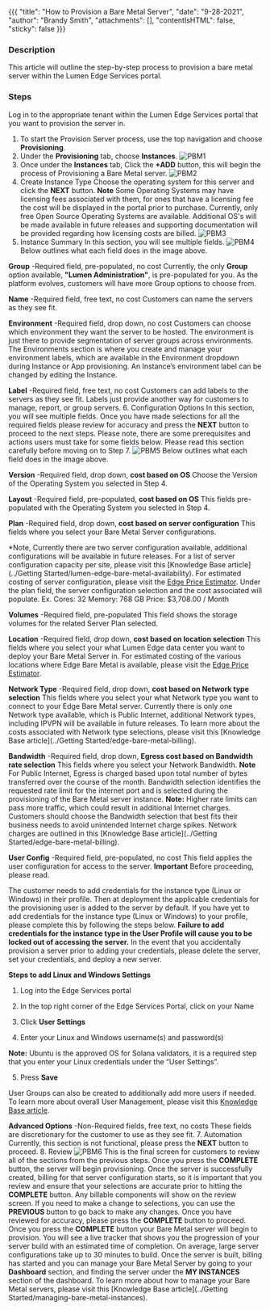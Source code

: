 {{{
  "title": "How to Provision a Bare Metal Server",
  "date": "9-28-2021",
  "author": "Brandy Smith",
  "attachments": [],
  "contentIsHTML": false,
  "sticky": false
}}}
 
### Description

This article will outline the step-by-step process to provision a bare metal server within the Lumen Edge Services portal.

### Steps

Log in to the appropriate tenant within the Lumen Edge Services portal that you want to provision the server in.

1. To start the Provision Server process, use the top navigation and choose **Provisioning**.
2. Under the **Provisioning** tab, choose **Instances**.
  ![PBM1](../../images/PBM1.png)
3. Once under the **Instances** tab, Click the **+ADD** button, this will begin the process of Provisioning a Bare Metal server.
  ![PBM2](../../images/PBM2.png)
4. Create Instance Type
Choose the operating system for this server and click the **NEXT** button.
**Note** Some Operating Systems may have licensing fees associated with them, for ones that have a licensing fee the cost will be displayed in the portal prior to purchase.
Currently, only free Open Source Operating Systems are available.
Additional OS's will be made available in future releases and supporting documentation will be provided regarding how licensing costs are billed.
  ![PBM3](../../images/PBM3.png)
5. Instance Summary
In this section, you will see multiple fields.
  ![PBM4](../../images/PBM4.png)
Below outlines what each field does in the image above.

**Group**
-Required field, pre-populated, no cost
Currently, the only **Group** option available, **"Lumen Administration"**, is pre-populated for you.
As the platform evolves, customers will have more Group options to choose from.

**Name**
-Required field, free text, no cost
Customers can name the servers as they see fit.

**Environment**
-Required field, drop down, no cost
Customers can choose which environment they want the server to be hosted.
The environment is just there to provide segmentation of server groups across environments.
The Environments section is where you create and manage your environment labels, which are available in the Environment dropdown during Instance or App provisioning.
An Instance’s environment label can be changed by editing the Instance.

**Label**
-Required field, free text, no cost
Customers can add labels to the servers as they see fit.
Labels just provide another way for customers to manage, report, or group servers.
6. Configuration Options
In this section, you will see multiple fields. Once you have made selections for all the required fields please review for accuracy and press the **NEXT** button to proceed to the next steps.
Please note, there are some prerequisites and actions users must take for some fields below. Please read this section carefully before moving on to Step 7.
  ![PBM5](../../images/PBM5.png)
Below outlines what each field does in the image above.

**Version**
-Required field, drop down, **cost based on OS**
Choose the Version of the Operating System you selected in Step 4.

**Layout**
-Required field, pre-populated, **cost based on OS**
This fields pre-populated with the Operating System you selected in Step 4.

**Plan**
-Required field, drop down, **cost based on server configuration**
This fields where you select your Bare Metal Server configurations.

*Note,
Currently there are two server configuration available, additional configurations will be available in future releases.
For a list of server configuration capacity per site, please visit this [Knowledge Base article](../Getting Started/lumen-edge-bare-metal-availability).
For estimated costing of server configuration, please visit the [Edge Price Estimator](https://www.ctl.io/estimator/).
Under the plan field, the server configuration selection and the cost associated will populate.
Ex. Cores: 32  Memory: 768 GB   Price: $3,708.00 / Month

**Volumes**
-Required field, pre-populated
This field shows the storage volumes for the related Server Plan selected.

**Location**
-Required field, drop down, **cost based on location selection**
This fields where you select your what Lumen Edge data center you want to deploy your Bare Metal Server in.
For estimated costing of the various locations where Edge Bare Metal is available, please visit the [Edge Price Estimator](https://www.ctl.io/estimator/).

**Network Type**
-Required field, drop down, **cost based on Network type selection**
This fields where you select your what Network type you want to connect to your Edge Bare Metal server.
Currently there is only one Network type available, which is Public Internet, additional Network types, including IPVPN will be available in future releases.
To learn more about the costs associated with Network type selections, please visit this [Knowledge Base article](../Getting Started/edge-bare-metal-billing).

**Bandwidth**
-Required field, drop down, **Egress cost based on Bandwidth rate selection**
This fields where you select your Network Bandwidth.
**Note**
For Public Internet, Egress is charged based upon total number of bytes transferred over the course of the month.
Bandwidth selection identifies the requested rate limit for the internet port and is selected during the provisioning of the Bare Metal server instance.
**Note:** Higher rate limits can pass more traffic, which could result in additional Internet charges.
Customers should choose the Bandwidth selection that best fits their business needs to avoid unintended Internet charge spikes.
Network charges are outlined in this [Knowledge Base article](../Getting Started/edge-bare-metal-billing).

**User Config**
-Required field, pre-populated, no cost
This field applies the user configuration for access to the server.
**Important**
Before proceeding, please read.

The customer needs to add credentials for the instance type (Linux or Windows) in their profile. Then at deployment the applicable credentials for the provisioning user is added to the server by default. 
If you have yet to add credentials for the instance type (Linux or Windows) to your profile, please complete this by following the steps below.
**Failure to add credentials for the instance type in the User Profile will cause you to be locked out of accessing the server.**
In the event that you accidentally provision a server prior to adding your credentials, please delete the server, set your credentials, and deploy a new server.

**Steps to add Linux and Windows Settings** 

1. Log into the Edge Services portal 

2. In the top right corner of the Edge Services Portal, click on your Name 

3. Click **User Settings** 

4. Enter your Linux and Windows username(s) and password(s)  

 **Note:** Ubuntu is the approved OS for Solana validators, it is a required step that you enter your Linux credentials under the “User Settings”. 

5. Press **Save** 

 

User Groups can also be created to additionally add more users if needed.
To learn more about overall User Management, please visit this [Knowledge Base article](../Administration/user-management).

**Advanced Options**
-Non-Required fields, free text, no costs
These fields are discretionary for the customer to use as they see fit.
7. Automation
Currently, this section is not functional, please press the **NEXT** button to proceed.
8. Review
  ![PBM6](../../images/PBM6.png)
This is the final screen for customers to review all of the sections from the previous steps. Once you press the **COMPLETE** button, the server will begin provisioning.
Once the server is successfully created, billing for that server configuration starts, so it is important that you review and ensure that your selections are accurate prior to hitting the **COMPLETE** button.
Any billable components will show on the review screen.
If you need to make a change to selections, you can use the **PREVIOUS** button to go back to make any changes.
Once you have reviewed for accuracy, please press the **COMPLETE** button to proceed.
Once you press the **COMPLETE** button your Bare Metal server will begin to provision.
You will see a live tracker that shows you the progression of your server build with an estimated time of completion.
On average, large server configurations take up to 30 minutes to build.
Once the server is built, billing has started and you can manage your Bare Metal Server by going to your **Dashboard** section, and finding the server under the **MY INSTANCES** section of the dashboard.
To learn more about how to manage your Bare Metal servers, please visit this [Knowledge Base article](../Getting Started/managing-bare-metal-instances).
